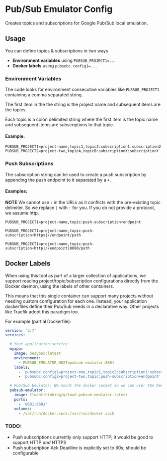 # Pub/Sub Emulator Config
Creates topics and subscriptions for Google Pub/Sub local emulation.

## Usage

You can define topics & subscriptions in two ways
- **Environment variables** using `PUBSUB_PROJECT1=...`
- **Docker labels** using `pubsubc.config1=...`

### Environment Variables
The code looks for environment consecutive variables like `PUBSUB_PROJECT1` containing a comma separated string. 

The first item in the the string is the project name and subsequent items are the topics. 

Each topic is a colon delimited string where the first item is the topic name and subsequent items are subscriptions to that topic.

#### Example:
```
PUBSUB_PROJECT1=project-name,topic1,topic2:subscription1:subscription2
PUBSUB_PROJECT2=project-two,topicA,topicB:subscriptionX:subscriptionY
```

### Push Subscriptions
The subscription string can be used to create a push subscription by appending the push endpoint to it separated by a `+`.

#### Examples:
**NOTE** We cannot use `:` in the URLs as it conflicts with the pre-existing topic delimiter. So we replace `|` with `:` for you. If you do not provide a protocol, we assume http.

```
PUBSUB_PROJECT1=project-name,topic:push-subscription+endpoint
```
```
PUBSUB_PROJECT1=project-name,topic:push-subscription+https|//endpoint/path
```
```
PUBSUB_PROJECT1=project-name,topic:push-subscription+http|//endpoint|8080/path
```

## Docker Labels
When using this tool as part of a larger collection of applications, we support reading project/topic/subscription 
configurations directly from the Docker daemon, using the labels of other containers.

This means that this single container can support many projects without needing custom configuration for each one. 
Instead, your application dockerfiles define their Pub/Sub needs in a declarative way. Other projects like Traefik 
adopt this paradigm too.

For example (partial Dockerfile):
```yaml
version: '3.7'
services:

  # Your application service
  myapp:
    image: busybox:latest
    environment:
      - PUBSUB_EMULATOR_HOST=pubsub-emulator:8681
    labels:
      - 'pubsubc.config1=project-one,topic1,topic2:subscription1:subscription2'
      - 'pubsubc.config2=project-two,topic:push-subscription+endpoint'

  # Pub/Sub Emulator. We mount the docker socket so we can user the Docker API
  pubsub-emulator:
    image: fluentthinking/gcloud-pubsub-emulator:latest
    ports:
      - '8681:8681'
    volumes:
      - /var/run/docker.sock:/var/run/docker.sock
```

### TODO:
- Push subscriptions currently only support HTTP; it would be good to support HTTP _and_ HTTPS
- Push subscription Ack Deadline is explicitly set to 60s; should be configurable